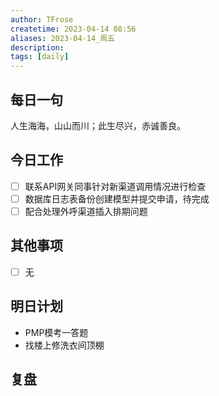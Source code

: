 ```yaml
---
author: TFrose
createtime: 2023-04-14 08:56
aliases: 2023-04-14_周五
description:
tags: [daily]
---
```


## 每日一句
人生海海，山山而川；此生尽兴，赤诚善良。

## 今日工作
- [ ] 联系API网关同事针对新渠道调用情况进行检查
- [ ] 数据库日志表备份创建模型并提交申请，待完成
- [ ] 配合处理外呼渠道插入排期问题

## 其他事项
- [ ] 无

## 明日计划
- PMP模考一答题
- 找楼上修洗衣间顶棚

## 复盘

